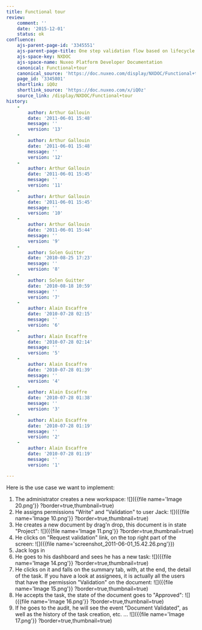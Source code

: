 ```yaml
---
title: Functional tour
review:
    comment: ''
    date: '2015-12-01'
    status: ok
confluence:
    ajs-parent-page-id: '3345551'
    ajs-parent-page-title: One step validation flow based on lifecycle only
    ajs-space-key: NXDOC
    ajs-space-name: Nuxeo Platform Developer Documentation
    canonical: Functional+tour
    canonical_source: 'https://doc.nuxeo.com/display/NXDOC/Functional+tour'
    page_id: '3345801'
    shortlink: iQ0z
    shortlink_source: 'https://doc.nuxeo.com/x/iQ0z'
    source_link: /display/NXDOC/Functional+tour
history:
    - 
        author: Arthur Gallouin
        date: '2011-06-01 15:48'
        message: ''
        version: '13'
    - 
        author: Arthur Gallouin
        date: '2011-06-01 15:48'
        message: ''
        version: '12'
    - 
        author: Arthur Gallouin
        date: '2011-06-01 15:45'
        message: ''
        version: '11'
    - 
        author: Arthur Gallouin
        date: '2011-06-01 15:45'
        message: ''
        version: '10'
    - 
        author: Arthur Gallouin
        date: '2011-06-01 15:44'
        message: ''
        version: '9'
    - 
        author: Solen Guitter
        date: '2010-08-25 17:23'
        message: ''
        version: '8'
    - 
        author: Solen Guitter
        date: '2010-08-18 10:59'
        message: ''
        version: '7'
    - 
        author: Alain Escaffre
        date: '2010-07-28 02:15'
        message: ''
        version: '6'
    - 
        author: Alain Escaffre
        date: '2010-07-28 02:14'
        message: ''
        version: '5'
    - 
        author: Alain Escaffre
        date: '2010-07-28 01:39'
        message: ''
        version: '4'
    - 
        author: Alain Escaffre
        date: '2010-07-28 01:38'
        message: ''
        version: '3'
    - 
        author: Alain Escaffre
        date: '2010-07-28 01:19'
        message: ''
        version: '2'
    - 
        author: Alain Escaffre
        date: '2010-07-28 01:19'
        message: ''
        version: '1'

---
```

Here is the use case we want to implement:

1.  The administrator creates a new workspace:
    ![]({{file name='Image 20.png'}} ?border=true,thumbnail=true)
2.  He assigns permissions "Write" and "Validation" to user Jack:
    ![]({{file name='Image 10.png'}} ?border=true,thumbnail=true)
3.  He creates a new document by drag'n drop, this document is in state "Project":
    ![]({{file name='Image 11.png'}} ?border=true,thumbnail=true)
4.  He clicks on "Request validation" link, on the top right part of the screen:
    ![]({{file name='screenshot_2011-06-01_15.42.26.png'}})
5.  Jack logs in
6.  He goes to his dashboard and sees he has a new task:
    ![]({{file name='Image 14.png'}} ?border=true,thumbnail=true)
7.  He clicks on it and falls on the summary tab, with, at the end, the detail of the task. If you have a look at assignees, it is actually all the users that have the permission "Validation" on the document:
    ![]({{file name='Image 15.png'}} ?border=true,thumbnail=true)
8.  He accepts the task, the state of the document goes to "Approved":
    ![]({{file name='Image 16.png'}} ?border=true,thumbnail=true)
9.  If he goes to the audit, he will see the event "Document Validated", as well as the history of the task creation, etc. ...
    ![]({{file name='Image 17.png'}} ?border=true,thumbnail=true)